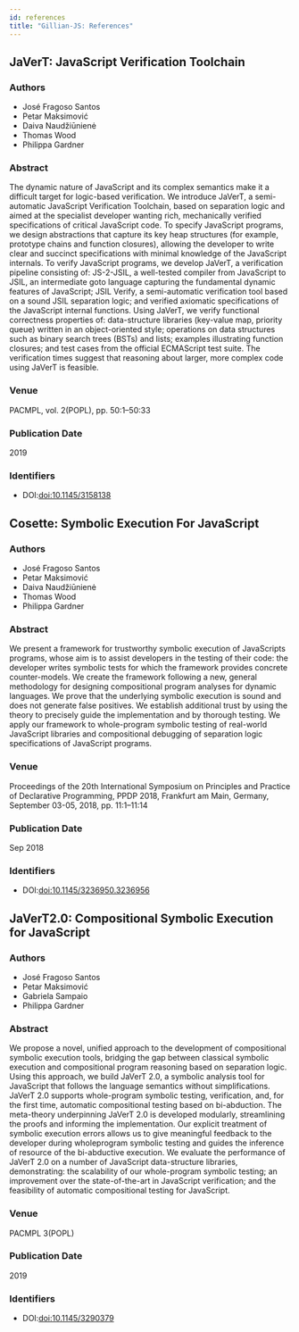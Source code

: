 ```yaml
---
id: references
title: "Gillian-JS: References"
---
```


## JaVerT: JavaScript Verification Toolchain

### Authors

- José Fragoso Santos
- Petar Maksimović
- Daiva Naudžiūnienė
- Thomas Wood
- Philippa Gardner

### Abstract

The dynamic nature of JavaScript and its complex semantics make it a difficult target for logic-based verification. We introduce JaVerT, a semi-automatic JavaScript Verification Toolchain, based on separation logic and aimed at the specialist developer wanting rich, mechanically verified specifications of critical JavaScript code. To specify JavaScript programs, we design abstractions that capture its key heap structures (for example, prototype chains and function closures), allowing the developer to write clear and succinct specifications with minimal knowledge of the JavaScript internals. To verify JavaScript programs, we develop JaVerT, a verification pipeline consisting of: JS-2-JSIL, a well-tested compiler from JavaScript to JSIL, an intermediate goto language capturing the fundamental dynamic features of JavaScript; JSIL Verify, a semi-automatic verification tool based on a sound JSIL separation logic; and verified axiomatic specifications of the JavaScript internal functions. Using JaVerT, we verify functional correctness properties of: data-structure libraries (key-value map, priority queue) written in an object-oriented style; operations on data structures such as binary search trees (BSTs) and lists; examples illustrating function closures; and test cases from the official ECMAScript test suite. The verification times suggest that reasoning about larger, more complex code using JaVerT is feasible.

### Venue

PACMPL, vol. 2(POPL), pp. 50:1–50:33

### Publication Date

2019

### Identifiers

- DOI:[doi:10.1145/3158138](http://dx.doi.org/10.1145/3158138)

## Cosette: Symbolic Execution For JavaScript

### Authors

- José Fragoso Santos
- Petar Maksimović 
- Daiva Naudžiūnienė 
- Thomas Wood 
- Philippa Gardner

### Abstract

We present a framework for trustworthy symbolic execution of JavaScripts programs, whose aim is to assist developers in the testing of their code: the developer writes symbolic tests for which the framework provides concrete counter-models. We create the framework following a new, general methodology for designing compositional program analyses for dynamic languages. We prove that the underlying symbolic execution is sound and does not generate false positives. We establish additional trust by using the theory to precisely guide the implementation and by thorough testing. We apply our framework to whole-program symbolic testing of real-world JavaScript libraries and compositional debugging of separation logic specifications of JavaScript programs.

### Venue

Proceedings of the 20th International Symposium on Principles and Practice of Declarative Programming, PPDP 2018, Frankfurt am Main, Germany, September 03-05, 2018, pp. 11:1–11:14

### Publication Date

Sep 2018

### Identifiers

- DOI:[doi:10.1145/3236950.3236956](http://dx.doi.org/10.1145/3236950.3236956)

## JaVerT2.0: Compositional Symbolic Execution for JavaScript

### Authors

- José Fragoso Santos
- Petar Maksimović
- Gabriela Sampaio
- Philippa Gardner

### Abstract

We propose a novel, unified approach to the development of compositional symbolic execution tools, bridging the gap between classical symbolic execution and compositional program reasoning based on separation logic. Using this approach, we build JaVerT 2.0, a symbolic analysis tool for JavaScript that follows the language semantics without simplifications. JaVerT 2.0 supports whole-program symbolic testing, verification, and, for the first time, automatic compositional testing based on bi-abduction. The meta-theory underpinning JaVerT 2.0 is developed modularly, streamlining the proofs and informing the implementation. Our explicit treatment of symbolic execution errors allows us to give meaningful feedback to the developer during wholeprogram symbolic testing and guides the inference of resource of the bi-abductive execution. We evaluate the performance of JaVerT 2.0 on a number of JavaScript data-structure libraries, demonstrating: the scalability of our whole-program symbolic testing; an improvement over the state-of-the-art in JavaScript verification; and the feasibility of automatic compositional testing for JavaScript.

### Venue

PACMPL 3(POPL)

### Publication Date

2019

### Identifiers

- DOI:[doi:10.1145/3290379](http://dx.doi.org/10.1145/3290379)